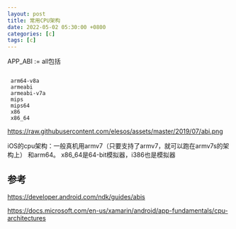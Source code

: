 ```yaml
---
layout: post
title: 常用CPU架构
date: 2022-05-02 05:30:00 +0800
categories: [c]
tags: [c]
---
```


APP_ABI := all包括
```

 arm64-v8a
 armeabi
 armeabi-v7a
 mips
 mips64
 x86
 x86_64
```
https://raw.githubusercontent.com/elesos/assets/master/2019/07/abi.png

iOS的cpu架构：一般真机用armv7（只要支持了armv7，就可以跑在armv7s的架构上） 和arm64。 x86_64是64-bit模拟器，i386也是模拟器
## 参考
https://developer.android.com/ndk/guides/abis

https://docs.microsoft.com/en-us/xamarin/android/app-fundamentals/cpu-architectures
